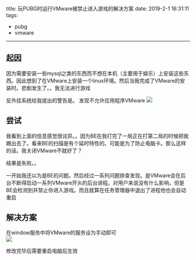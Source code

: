 title: 玩PUBG时运行VMware被禁止进入游戏的解决方案
date: 2019-2-1 16:31:11
tags:
- pubg
- vmware

---

## 起因

因为需要安装一些mysql之类的东西而不想在本机（主要用于娱乐）上安装这些东西。因此想到了在VMware上安装一个linux环境。然后当我完成了VMware的安装时。悲剧发生了。。我无法进行游戏

反外挂系统给我提出的警告是。
发现不允许应用程序VMware
![](https://i.imgur.com/k9I6cHe.jpg)


## 尝试

我看到上面的信息感觉很诧异。。因为BE在我打完了一局正在打第二局的时候把我踢出去了。看来BE的扫描是有个延时特性的。可能是为了防止电脑卡。那么这样的话。我关闭VMware不就好了？

结果是失败。。

一开始我还以为是BE的问题。然后经过一系列问题排查发现。是VMware会在后台不断得启动一系列VMware开头的后台进程。对用户来说没有什么影响，但是BE会检测到并禁止你进入游戏。而且就算在任务管理器中退出了进程他也会自动重启

## 解决方案

在window服务中将VMware的服务设为手动即可  
![](/images/misc/vmwareservice.png)

修改完毕后需要重启电脑后生效